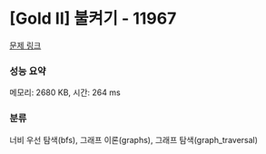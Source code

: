 # [Gold II] 불켜기 - 11967 

[문제 링크](https://www.acmicpc.net/problem/11967) 

### 성능 요약

메모리: 2680 KB, 시간: 264 ms

### 분류

너비 우선 탐색(bfs), 그래프 이론(graphs), 그래프 탐색(graph_traversal)


